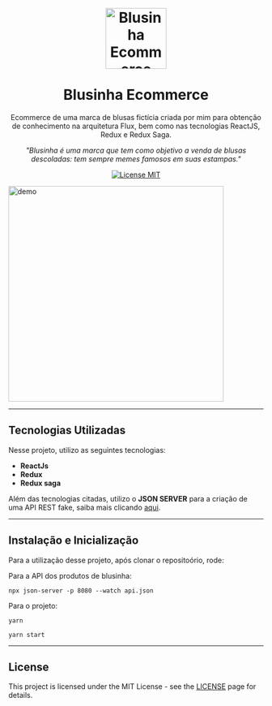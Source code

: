 <h1 align="center">
<br>
  <img src="https://i.ibb.co/bsFFjtr/Novo-Projeto.png" alt="Blusinha Ecommerce" width="120">
<br>
<br>
Blusinha Ecommerce
</h1>

<p align="center">Ecommerce de uma marca de blusas fictícia criada por mim para obtenção de conhecimento na arquitetura Flux, bem como nas tecnologias ReactJS, Redux e Redux Saga.
</p>
<p align="center"><em>
"Blusinha é uma marca que tem como objetivo a venda de blusas descoladas: tem sempre memes famosos em suas estampas." </em>
</p>

<p align="center">
  <a href="https://opensource.org/licenses/MIT">
    <img src="https://img.shields.io/badge/License-MIT-blue.svg" alt="License MIT">
  </a>
</p>

[//]: # (Add your gifs/images here:)
<div>
  <img src="https://i.ibb.co/1fh1t1H/simplescreenrecorder-2020-09-20-1.gif" alt="demo" height="425">
</div>

<hr />

## Tecnologias Utilizadas
[//]: # (Add the features of your project here:)
Nesse projeto, utilizo as seguintes tecnologias:

- **ReactJs**
- **Redux**
- **Redux saga**

Além das tecnologias citadas, utilizo o **JSON SERVER** para a criação de uma API REST fake, saiba mais clicando [aqui](https://github.com/typicode/json-server).

<hr />

## Instalação e Inicialização

Para a utilização desse projeto, após clonar o repositoório, rode:

Para a API dos produtos de blusinha:

```
npx json-server -p 8080 --watch api.json
```

Para o projeto:

```
yarn
```
```
yarn start
```


<hr />

## License

This project is licensed under the MIT License - see the [LICENSE](https://opensource.org/licenses/MIT) page for details.
